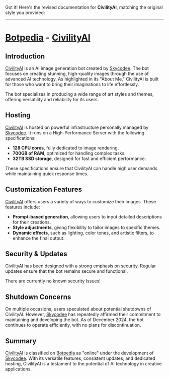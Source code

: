 Got it! Here's the revised documentation for **CivilityAI**, matching the original style you provided:

---

# [Botpedia](/README.md) - [CivilityAI](/bots/civilityai/README.md)

## Introduction  
[CivilityAI](/bots/civilityai/README.md) is an AI image generation bot created by [Skycodee](/developers/skycodee/README.md). The bot focuses on creating stunning, high-quality images through the use of advanced AI technology. As highlighted in its "About Me," CivilityAI is built for those who want to bring their imaginations to life effortlessly.  

The bot specializes in producing a wide range of art styles and themes, offering versatility and reliability for its users.  

## Hosting  
[CivilityAI](/bots/civilityai/README.md) is hosted on powerful infrastructure personally managed by [Skycodee](/developers/skycodee/README.md). It runs on a High-Performance Server with the following specifications:  
- **128 CPU cores**, fully dedicated to image rendering.  
- **700GB of RAM**, optimized for handling complex tasks.  
- **32TB SSD storage**, designed for fast and efficient performance.  

These specifications ensure that CivilityAI can handle high user demands while maintaining quick response times.  

## Customization Features  
[CivilityAI](/bots/civilityai/README.md) offers users a variety of ways to customize their images. These features include:  
- **Prompt-based generation**, allowing users to input detailed descriptions for their creations.  
- **Style adjustments**, giving flexibility to tailor images to specific themes.  
- **Dynamic effects**, such as lighting, color tones, and artistic filters, to enhance the final output.  

## Security & Updates  
[CivilityAI](/bots/civilityai/README.md) has been designed with a strong emphasis on security. Regular updates ensure that the bot remains secure and functional.  

There are currently no known security Issues!

## Shutdown Concerns  
On multiple occasions, users speculated about potential shutdowns of CivilityAI. However, [Skycodee](/developers/skycodee/README.md) has repeatedly affirmed their commitment to maintaining and developing the bot. As of December 2024, the bot continues to operate efficiently, with no plans for discontinuation.  

## Summary  
[CivilityAI](/bots/civilityai/README.md) is classified on [Botpedia](/README.md) as "online" under the development of [Skycodee](/developers/skycodee/README.md). With its versatile features, consistent updates, and dedicated hosting, CivilityAI is a testament to the potential of AI technology in creative applications.  
